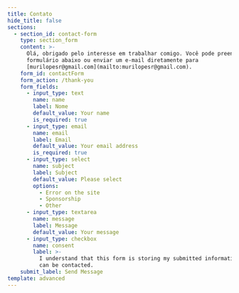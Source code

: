 ```yaml
---
title: Contato
hide_title: false
sections:
  - section_id: contact-form
    type: section_form
    content: >-
      Olá, obrigado pelo interesse em trabalhar comigo. Você pode preencher o
      formulário abaixo ou enviar um e-mail diretamente para
      [murilopesr@gmail.com](mailto:murilopesr@gmail.com).
    form_id: contactForm
    form_action: /thank-you
    form_fields:
      - input_type: text
        name: name
        label: Nome
        default_value: Your name
        is_required: true
      - input_type: email
        name: email
        label: Email
        default_value: Your email address
        is_required: true
      - input_type: select
        name: subject
        label: Subject
        default_value: Please select
        options:
          - Error on the site
          - Sponsorship
          - Other
      - input_type: textarea
        name: message
        label: Message
        default_value: Your message
      - input_type: checkbox
        name: consent
        label: >-
          I understand that this form is storing my submitted information so I
          can be contacted.
    submit_label: Send Message
template: advanced
---
```

